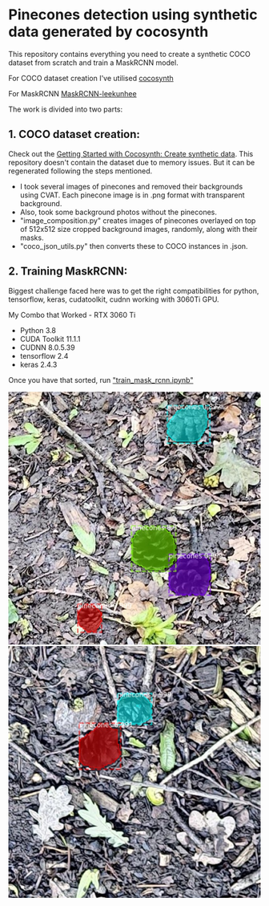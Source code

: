 # Pinecones detection using synthetic data generated by cocosynth

This repository contains everything you need to create a synthetic COCO dataset from scratch and train a MaskRCNN model.

For COCO dataset creation I've utilised [cocosynth](https://github.com/akTwelve/cocosynth/tree/master)

For MaskRCNN [MaskRCNN-leekunhee](https://github.com/leekunhee/Mask_RCNN/tree/master)

The work is divided into two parts:

## 1. COCO dataset creation:
Check out the [Getting Started with Cocosynth: Create synthetic data](https://github.com/akTwelve/cocosynth/blob/master/docs/getting-started.md).
This repository doesn't contain the dataset due to memory issues. But it can be regenerated following the steps mentioned.
- I took several images of pinecones and removed their backgrounds using CVAT. Each pinecone image is in .png format with transparent background.
- Also, took some background photos without the pinecones.
- "image_composition.py" creates images of pinecones overlayed on top of 512x512 size cropped background images, randomly, along with their masks.
- "coco_json_utils.py" then converts these to COCO instances in .json.

## 2. Training MaskRCNN:
Biggest challenge faced here was to get the right compatibilities for python, tensorflow, keras, cudatoolkit, cudnn working with 3060Ti GPU.

My Combo that Worked - RTX 3060 Ti
- Python 3.8
- CUDA Toolkit 11.1.1
- CUDNN 8.0.5.39
- tensorflow 2.4
- keras 2.4.3

Once you have that sorted, run ["train_mask_rcnn.ipynb"](https://github.com/akTwelve/cocosynth/blob/master/notebooks/train_mask_rcnn.ipynb)

![Pinecones detection1](./cocosynth/results/1.jpg) ![Pinecones detection2](./cocosynth/results/2.jpg)

